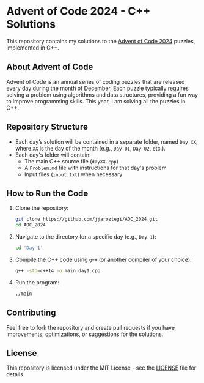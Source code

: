
# Advent of Code 2024 - C++ Solutions

This repository contains my solutions to the [Advent of Code 2024](https://adventofcode.com/2024) puzzles, implemented in C++.

## About Advent of Code

Advent of Code is an annual series of coding puzzles that are released every day during the month of December. Each puzzle typically requires solving a problem using algorithms and data structures, providing a fun way to improve programming skills. This year, I am solving all the puzzles in C++.

## Repository Structure

- Each day’s solution will be contained in a separate folder, named `Day XX`, where `XX` is the day of the month (e.g., `Day 01`, `Day 02`, etc.).
- Each day's folder will contain:
  - The main C++ source file (`dayXX.cpp`)
  - A `Problem.md` file with instructions for that day's problem
  - Input files (`input.txt`) when necessary
  
## How to Run the Code

1. Clone the repository:
   ```bash
   git clone https://github.com/jjaroztegi/AOC_2024.git
   cd AOC_2024
   ```

2. Navigate to the directory for a specific day (e.g., `Day 1`):
   ```bash
   cd 'Day 1'
   ```

3. Compile the C++ code using `g++` (or another compiler of your choice):
   ```bash
   g++ -std=c++14 -o main day1.cpp
   ```

4. Run the program:
   ```bash
   ./main
   ```

## Contributing

Feel free to fork the repository and create pull requests if you have improvements, optimizations, or suggestions for the solutions.

## License

This repository is licensed under the MIT License - see the [LICENSE](LICENSE) file for details.
